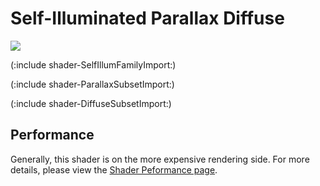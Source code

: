 Self-Illuminated Parallax Diffuse
=================================


![](http://docwiki.hq.unity3d.com/uploads/Main/Shaders./Shader-IllumParallaxBump.png)  

(:include shader-SelfIllumFamilyImport:)

(:include shader-ParallaxSubsetImport:)

(:include shader-DiffuseSubsetImport:)

Performance
-----------


Generally, this shader is on the more expensive rendering side.  For more details, please view the [Shader Peformance page](shader-performance.html).
